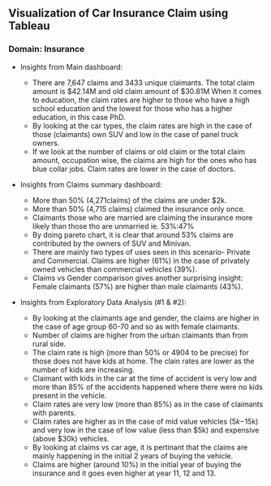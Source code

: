 ## Visualization of Car Insurance Claim using Tableau
 ### Domain: Insurance
- Insights from Main dashboard:
  - There are 7,647 claims and 3433 unique claimants. The total claim amount is $42.14M and old claim amount of $30.81M
    When it comes to education, the claim rates are higher to those who have a high school education and the lowest for those who has a higher education, in this case PhD.
  - By looking at the car types, the claim rates are high in the case of those (claimants) own SUV and low in the case of panel truck owners.
  - If we look at the number of claims or old claim or the total claim amount, occupation wise, the claims are high for the ones who has blue collar jobs. Claim rates are lower in the 
    case of doctors.

- Insights from Claims summary dashboard:
  - More than 50% (4,271claims) of the claims are under $2k.
  - More than 50% (4,715 claims) claimed the insurance only once.
  - Claimants those who are married are claiming the insurance more likely than those tho are unmarried ie. 53%:47%
  - By doing pareto chart, it is clear that around 53% claims are contributed by the owners of SUV and Minivan.
  - There are mainly two types of uses seen in this scenario- Private and Commercial. Claims are higher (61%) in the case of privately owned vehicles than commercial vehicles (39%).
  - Claims vs Gender comparison gives another surprising insight: Female claimants (57%) are higher than male claimants (43%).

- Insights from Exploratory Data Analysis (#1 & #2):
  - By looking at the claimants age and gender, the claims are higher in the case of age group 60-70 and so as with female claimants.
  - Number of claims are higher from the urban claimants than from rural side.
  - The claim rate is high (more than 50% or 4904 to be precise) for those does not have kids at home. The clain rates are lower as the number of kids are increasing.
  - Claimant with kids in the car at the time of accident is very low and more than 85% of the accidents happened where there were no kids present in the vehicle. 
  - Claim rates are very low (more than 85%) as in the case of claimants with parents.
  - Claim rates are higher as in the case of mid value vehicles ($5k-$15k) and very low in the case of low value (less than $5k) and expensive (above $30k) vehicles.
  - By looking at claims vs car age, it is pertinant that the claims are mainly happening in the initial 2 years of buying the vehicle.
  - Claims are higher (around 10%) in the initial year of buying the insurance and it goes even higher at year 11, 12 and 13.
